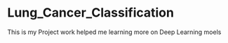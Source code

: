 # Lung_Cancer_Classification
 This is my Project work helped me learning more on Deep Learning moels
